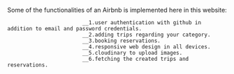 Some of the functionalities of an Airbnb is implemented here in this website:

                            __1.user authentication with github in addition to email and password credentials.
                            __2.adding trips regarding your category. 
                            __3.booking reservations.
                            __4.responsive web design in all devices.
                            __5.cloudinary to upload images.
                            __6.fetching the created trips and reservations.
